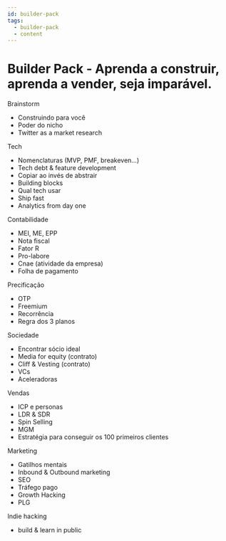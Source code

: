 ```yaml
---
id: builder-pack
tags:
  - builder-pack
  - content
---
```


# Builder Pack - Aprenda a construir, aprenda a vender, seja imparável.

Brainstorm

- Construindo para você
- Poder do nicho
- Twitter as a market research

Tech

- Nomenclaturas (MVP, PMF, breakeven…)
- Tech debt & feature development
- Copiar ao invés de abstrair
- Building blocks
- Qual tech usar
- Ship fast
- Analytics from day one

Contabilidade

- MEI, ME, EPP
- Nota fiscal
- Fator R
- Pro-labore
- Cnae (atividade da empresa)
- Folha de pagamento

Precificação

- OTP
- Freemium
- Recorrência
- Regra dos 3 planos

Sociedade

- Encontrar sócio ideal
- Media for equity (contrato)
- Cliff & Vesting (contrato)
- VCs
- Aceleradoras

Vendas

- ICP e personas
- LDR & SDR
- Spin Selling
- MGM
- Estratégia para conseguir os 100 primeiros clientes

Marketing

- Gatilhos mentais
- Inbound & Outbound marketing
- SEO
- Tráfego pago
- Growth Hacking
- PLG

Indie hacking

- build & learn in public

